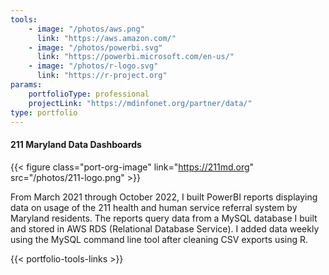 ```yaml
---
tools:
    - image: "/photos/aws.png"
      link: "https://aws.amazon.com/"
    - image: "/photos/powerbi.svg"
      link: "https://powerbi.microsoft.com/en-us/"
    - image: "/photos/r-logo.svg"
      link: "https://r-project.org"
params:
    portfolioType: professional 
    projectLink: "https://mdinfonet.org/partner/data/"
type: portfolio 
---
```

#### 211 Maryland Data Dashboards 

{{< figure class="port-org-image" link="https://211md.org"  src="/photos/211-logo.png" >}}

From March 2021 through October 2022, I built PowerBI reports displaying data on usage of the 211 health and human service referral system by Maryland residents. The reports query data from a MySQL database I built and stored in AWS RDS (Relational Database Service). I added data weekly using the MySQL command line tool after cleaning CSV exports using R.

{{< portfolio-tools-links >}}
